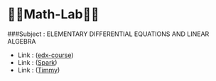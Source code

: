 # 🙇‍♂️Math-Lab🙇‍♀️
###Subject : ELEMENTARY DIFFERENTIAL EQUATIONS AND LINEAR ALGEBRA
- Link :  ([edx-course](https://www.edx.org/course/linear-algebra-foundations-to-frontiers))
- Link :  ([Spark](http://edx-org-utaustinx.s3.amazonaws.com/UT501x/Spark/index.html))
- Link :  ([Timmy](http://edx-org-utaustinx.s3.amazonaws.com/UT501x/Spring2015/Timmy/index.html))
